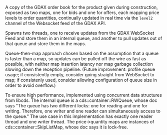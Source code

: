 A copy of the GDAX order book for the product given during construction, exposed as two maps, one for bids and one for offers, each mapping price levels to order quantities, continually updated in real time via the `level2` channel of the Websocket feed of the GDAX API.

Spawns two threads, one to receive updates from the GDAX WebSocket Feed and store them in an internal queue, and another to pull updates out of that queue and store them in the maps.

Queue-then-map approach chosen based on the assumption that a queue is faster than a map, so updates can be pulled off the wire as fast as possible, with neither map insertion latency nor map garbage collection slowing down the reception pipeline.  (Future improvement: profile queue usage; if consistently empty, consider going straight from WebSocket to map; if consistenly used, consider allowing configuration of queue size in order to avoid overflow.)

To ensure high performance, implemented using concurrent data structures from libcds.  The internal queue is a cds::container::RWQueue, whose doc says "The queue has two different locks: one for reading and one for writing. Therefore, one writer and one reader can simultaneously access to the queue."  The use case in this implementation has exactly one reader thread and one writer thread.  The price->quantity maps are instances of cds::container::SkipListMap, whose doc says it is lock-free.
